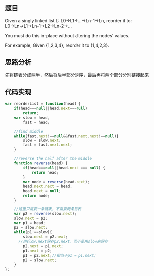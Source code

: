 ## 题目
Given a singly linked list L: L0→L1→…→Ln-1→Ln,
reorder it to: L0→Ln→L1→Ln-1→L2→Ln-2→…

You must do this in-place without altering the nodes' values.

For example,
Given {1,2,3,4}, reorder it to {1,4,2,3}.

## 思路分析
先将链表分成两半，然后将后半部分逆序，最后再将两个部分分别链接起来

## 代码实现
``` javascript
var reorderList = function(head) {
    if(head===null||head.next===null)
        return;
    var slow = head,
        fast = head;

    //find middle
    while(fast.next!==null&&fast.next.next!==null){
        slow = slow.next;
        fast = fast.next.next;
    }

    //reverse the half after the middle
    function reverse(head) {
        if(head===null||head.next === null) {
            return head;
        }
        var node = reverse(head.next);
        head.next.next = head;
        head.next = null;
        return node;
    }

    //这里只需要一条链表，不需要两条链表
    var p2 = reverse(slow.next);
    slow.next = p2;
  	var p1 = head;
  	p2 = slow.next;
  	while(p1!==slow){
  		slow.next = p2.next;
      //用slow.next保存p2.next，而不是用slow来保存
  		p2.next = p1.next;
  		p1.next = p2;
  		p1 = p2.next;//相当于p1 = p1.next;
  		p2 = slow.next;
  	}
};
```
